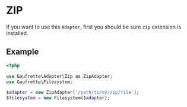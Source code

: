 # ZIP

If you want to use this `Adapter`, first you should be sure `zip` extension is installed.

## Example

```php
<?php

use Gaufrette\Adapter\Zip as ZipAdapter;
use Gaufrette\Filesystem;

$adapter = new ZipAdapter('/path/to/my/zip/file');
$filesystem = new Filesystem($adapter);
```

